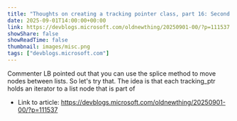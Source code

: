 ```yaml
---
title: "Thoughts on creating a tracking pointer class, part 16: Second attempt to use a list"
date: 2025-09-01T14:00:00+00:00
link: https://devblogs.microsoft.com/oldnewthing/20250901-00/?p=111537
showShare: false
showReadTime: false
thumbnail: images/misc.png
tags: ["devblogs.microsoft.com"]
---
```

Commenter LB pointed out that you can use the splice method to move nodes between lists. So let's try that. The idea is that each tracking_ptr holds an iterator to a list node that is part of

- Link to article: https://devblogs.microsoft.com/oldnewthing/20250901-00/?p=111537